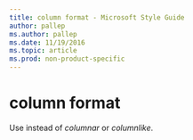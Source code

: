 ```yaml
---
title: column format - Microsoft Style Guide
author: pallep
ms.author: pallep
ms.date: 11/19/2016
ms.topic: article
ms.prod: non-product-specific
---
```


# column format

Use instead of *columnar* or *columnlike*.
